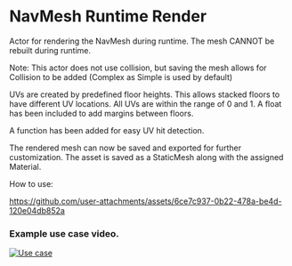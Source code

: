 # NavMesh Runtime Render
Actor for rendering the NavMesh during runtime. The mesh CANNOT be rebuilt during runtime.

Note: This actor does not use collision, but saving the mesh allows for Collision to be added (Complex as Simple is used by default)

UVs are created by predefined floor heights. This allows stacked floors to have different UV locations. All UVs are within the range of 0 and 1. A float has been included to add margins between floors.

A function has been added for easy UV hit detection.

The rendered mesh can now be saved and exported for further customization. The asset is saved as a StaticMesh along with the assigned Material.

How to use:

https://github.com/user-attachments/assets/6ce7c937-0b22-478a-be4d-120e04db852a

### Example use case video.

[![Use case](https://img.youtube.com/vi/12yw97yIACY/0.jpg)](https://www.youtube.com/watch?v=12yw97yIACY)


